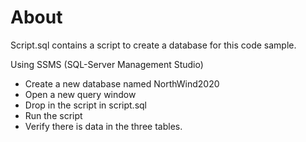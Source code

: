 ﻿# About

Script.sql contains a script to create a database for this code sample.

Using SSMS (SQL-Server Management Studio)
- Create a new database named NorthWind2020
- Open a new query window
- Drop in the script in script.sql
- Run the script
- Verify there is data in the three tables.